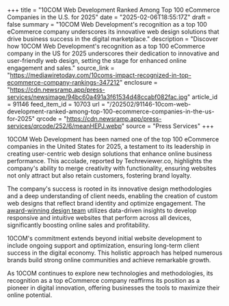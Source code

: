 +++
title = "10COM Web Development Ranked Among Top 100 eCommerce Companies in the U.S. for 2025"
date = "2025-02-06T18:55:17Z"
draft = false
summary = "10COM Web Development's recognition as a top 100 eCommerce company underscores its innovative web design solutions that drive business success in the digital marketplace."
description = "Discover how 10COM Web Development's recognition as a top 100 eCommerce company in the US for 2025 underscores their dedication to innovative and user-friendly web design, setting the stage for enhanced online engagement and sales."
source_link = "https://mediawiretoday.com/10coms-impact-recognized-in-top-ecommerce-company-rankings-347212"
enclosure = "https://cdn.newsramp.app/press-services/newsimage/94bc60a491a3f61534d48ccabf082fac.jpg"
article_id = 91146
feed_item_id = 10703
url = "/202502/91146-10com-web-development-ranked-among-top-100-ecommerce-companies-in-the-us-for-2025"
qrcode = "https://cdn.newsramp.app/press-services/qrcode/252/6/meanHEPJ.webp"
source = "Press Services"
+++

<p>10COM Web Development has been named one of the top 100 eCommerce companies in the United States for 2025, a testament to its leadership in creating user-centric web design solutions that enhance online business performance. This accolade, reported by Techreviewer.co, highlights the company's ability to merge creativity with functionality, ensuring websites not only attract but also retain customers, fostering brand loyalty.</p><p>The company's success is rooted in its innovative design methodologies and a deep understanding of client needs, enabling the creation of custom web designs that reflect brand identity and optimize engagement. The <a href='https://www.10comwebdevelopment.com/' rel='nofollow' target='_blank'>award-winning design team</a> utilizes data-driven insights to develop responsive and intuitive websites that perform across all devices, significantly boosting online sales and profitability.</p><p>10COM's commitment extends beyond initial website development to include ongoing support and optimization, ensuring long-term client success in the digital economy. This holistic approach has helped numerous brands build strong online communities and achieve remarkable growth.</p><p>As 10COM continues to explore new technologies and methodologies, its recognition as a top eCommerce company reaffirms its position as a pioneer in digital innovation, offering businesses the tools to maximize their online potential.</p>